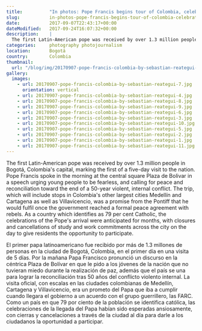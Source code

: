 ```yaml
---
title:          "In photos: Pope Francis begins tour of Colombia, celebrates peace agreement"
slug:           in-photos-pope-francis-begins-tour-of-colombia-celebrates-peace-agreement
date:           2017-09-07T22:43:17+00:00
dateModified:   2017-09-24T16:07:32+00:00
description:    |
  The first Latin-American pope was received by over 1.3 million people in Bogotá, Colombia's capital, marking the first of a five-day visit to the nation.
categories:     photography photojournalism
location:       Bogotá
country:        Colombia
thumbnail:
  url: "/blog/img/20170907-pope-francis-colombia-by-sebastian-reategui-9.jpg"
gallery:
  images:
    - url: 20170907-pope-francis-colombia-by-sebastian-reategui-7.jpg
      orientation: vertical
    - url: 20170907-pope-francis-colombia-by-sebastian-reategui-4.jpg
    - url: 20170907-pope-francis-colombia-by-sebastian-reategui-8.jpg
    - url: 20170907-pope-francis-colombia-by-sebastian-reategui-9.jpg
    - url: 20170907-pope-francis-colombia-by-sebastian-reategui-6.jpg
    - url: 20170907-pope-francis-colombia-by-sebastian-reategui-3.jpg
    - url: 20170907-pope-francis-colombia-by-sebastian-reategui-10.jpg
    - url: 20170907-pope-francis-colombia-by-sebastian-reategui-5.jpg
    - url: 20170907-pope-francis-colombia-by-sebastian-reategui-2.jpg
    - url: 20170907-pope-francis-colombia-by-sebastian-reategui-1.jpg
    - url: 20170907-pope-francis-colombia-by-sebastian-reategui-11.jpg
---
```

The first Latin-American pope was received by over 1.3 million people in Bogotá, Colombia's capital, marking the first of a five-day visit to the nation. Pope Francis spoke in the morning at the central square Plaza de Bolivar in a speech urging young people to be fearless, and calling for peace and reconciliation toward the end of a 50-year violent, internal conflict. The trip, which will include stops in Colombia's other largest cities Medellín and Cartagena as well as Villavicencio, was a promise from the Pontiff that he would fulfil once the government reached a formal peace agreement with rebels. As a country which identifies as 79 per cent Catholic, the celebrations of the Pope's arrival were anticipated for months, with closures and cancellations of study and work commitments across the city on the day to give residents the opportunity to participate.

El primer papa latinoamericano fue recibido por más de 1.3 millones de personas en la ciudad de Bogotá, Colombia, en el primer día en una visita de 5 días. Por la mañana Papa Francisco pronunció un discurso en la céntrica Plaza de Bolívar en que le pido a los jóvenes de la nación que no tuvieran miedo durante la realización de paz, además que el país se una para lograr la reconciliación tras 50 años del conflicto violento internal. La visita oficial, con escalas en las ciudades colombianas de Medellín, Cartagena y Villavicencio, era un prometo del Papa que iba a cumplir cuando llegara el gobierno a un acuerdo con el grupo guerrillero, las FARC. Como un país en que 79 por ciento de la población se identifica católica, las celebraciones de la llegada del Papa habían sido esperadas ansiosamente, con cierras y cancelaciones a través de la ciudad al día para darle a los ciudadanos la oportunidad a participar.
